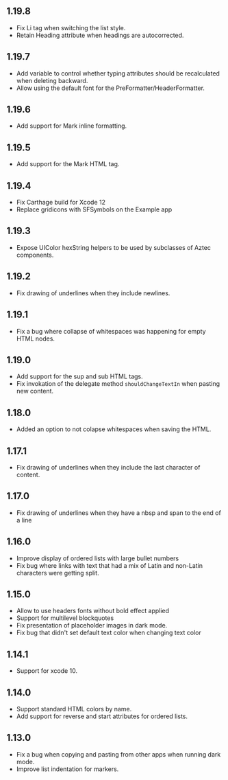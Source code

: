 1.19.8
-------
* Fix Li tag when switching the list style.
* Retain Heading attribute when headings are autocorrected.

1.19.7
-------
* Add variable to control whether typing attributes should be recalculated when deleting backward.
* Allow using the default font for the PreFormatter/HeaderFormatter.

1.19.6
-------
* Add support for Mark inline formatting.

1.19.5
-------
* Add support for the Mark HTML tag.

1.19.4
-------
* Fix Carthage build for Xcode 12
* Replace gridicons with SFSymbols on the Example app

1.19.3
-------
* Expose UIColor hexString helpers to be used by subclasses of Aztec components.

1.19.2
-------
* Fix drawing of underlines when they include newlines.

1.19.1
-------
* Fix a bug where collapse of whitespaces was happening for empty HTML nodes.

1.19.0
-------
* Add support for the sup and sub HTML tags.
* Fix invokation of the delegate method `shouldChangeTextIn` when pasting new content.

1.18.0
-------
* Added an option to not colapse whitespaces when saving the HTML.

1.17.1
-----
* Fix drawing of underlines when they include the last character of content.

1.17.0
-----
 * Fix drawing of underlines when they have a nbsp and span to the end of a line

1.16.0
-----
 * Improve display of ordered lists with large bullet numbers
 * Fix bug where links with text that had a mix of Latin and non-Latin characters were getting split.

1.15.0
-----
 * Allow to use headers fonts without bold effect applied
 * Support for multilevel blockquotes
 * Fix presentation of placeholder images in dark mode.
 * Fix bug that didn't set default text color when changing text color

1.14.1
-----
* Support for xcode 10.

1.14.0
-----
* Support standard HTML colors by name.
* Add support for reverse and start attributes for ordered lists.

1.13.0
-----
* Fix a bug when copying and pasting from other apps when running dark mode.
* Improve list indentation for markers.
